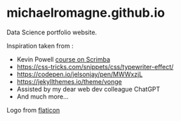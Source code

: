 # michaelromagne.github.io

Data Science portfolio website.

Inspiration taken from : 
- Kevin Powell [course on Scrimba](https://scrimba.com/learn/portfolio)
- https://css-tricks.com/snippets/css/typewriter-effect/
- https://codepen.io/jelsonjay/pen/MWWxzjL 
- https://jekyllthemes.io/theme/vonge
- Assisted by my dear web dev colleague ChatGPT
- And much more...

Logo from [flaticon](https://www.flaticon.com/fr/)



